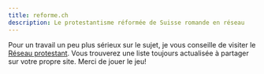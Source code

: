 ```yaml
---
title: reforme.ch
description: Le protestantisme réformée de Suisse romande en réseau
---
```


Pour un travail un peu plus sérieux sur le sujet, je vous conseille de visiter le [Réseau protestant](https://reseau-protestant.ch).
Vous trouverez une liste toujours actualisée à partager sur votre propre site. Merci de jouer le jeu!